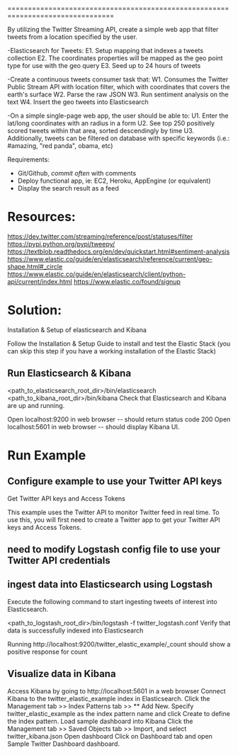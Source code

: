================================================================================

By utilizing the Twitter Streaming API,
create a simple web app that filter tweets from a location specified by the user.

-Elasticsearch for Tweets:
 E1. Setup mapping that indexes a tweets collection
 E2. The coordinates properties will be mapped as the geo point type for use with the geo query
 E3. Seed up to 24 hours of tweets

-Create a continuous tweets consumer task that:
 W1. Consumes the Twitter Public Stream API with location filter, which with coordinates that covers the earth's surface
 W2. Parse the raw JSON
 W3. Run sentiment analysis on the text
 W4. Insert the geo tweets into Elasticsearch

-On a simple single-page web app, the user should be able to:
 U1. Enter the lat/long coordinates with an radius in a form
 U2. See top 250 positively scored tweets within that area, sorted descendingly by time
 U3. Additionally, tweets can be filtered on database with specific keywords (i.e.: #amazing, "red panda", obama, etc)

Requirements:
- Git/Github, *commit often* with comments
- Deploy functional app, ie: EC2, Heroku, AppEngine (or equivalent)
- Display the search result as a feed

Resources:
=========
https://dev.twitter.com/streaming/reference/post/statuses/filter
https://pypi.python.org/pypi/tweepy/
https://textblob.readthedocs.org/en/dev/quickstart.html#sentiment-analysis
https://www.elastic.co/guide/en/elasticsearch/reference/current/geo-shape.html#_circle
https://www.elastic.co/guide/en/elasticsearch/client/python-api/current/index.html
https://www.elastic.co/found/signup


Solution:
============================================
Installation & Setup of elasticsearch and Kibana

Follow the Installation & Setup Guide to install and test the Elastic Stack (you can skip this step if you have a working installation of the Elastic Stack)

## Run Elasticsearch & Kibana

  <path_to_elasticsearch_root_dir>/bin/elasticsearch
  <path_to_kibana_root_dir>/bin/kibana
Check that Elasticsearch and Kibana are up and running.

Open localhost:9200 in web browser -- should return status code 200
Open localhost:5601 in web browser -- should display Kibana UI.

Run Example
==============================
## Configure example to use your Twitter API keys

Get Twitter API keys and Access Tokens

This example uses the Twitter API to monitor Twitter feed in real time. To use this, you will first need to create a Twitter app to get your Twitter API keys and Access Tokens.

## need to modify Logstash config file to use your Twitter API credentials

## ingest data into Elasticsearch using Logstash

Execute the following command to start ingesting tweets of interest into Elasticsearch.

 <path_to_logstash_root_dir>/bin/logstash -f twitter_logstash.conf
Verify that data is successfully indexed into Elasticsearch

Running http://localhost:9200/twitter_elastic_example/_count should show a positive response for count
## Visualize data in Kibana

Access Kibana by going to http://localhost:5601 in a web browser Connect Kibana to the twitter_elastic_example index in Elasticsearch.
Click the Management tab >> Index Patterns tab >> ** Add New. Specify twitter_elastic_example as the index pattern name and click Create to define the index pattern.
Load sample dashboard into Kibana Click the Management tab >> Saved Objects tab >> Import, and select twitter_kibana.json Open dashboard
Click on Dashboard tab and open Sample Twitter Dashboard dashboard. 
